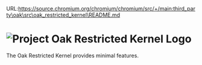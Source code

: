URL:https://source.chromium.org/chromium/chromium/src/+/main:third_party\oak\src\oak_restricted_kernel\README.md
<!-- Oak Logo Start -->
<!-- An HTML element is intentionally used since GitHub recommends this approach to handle different images in dark/light modes. Ref: https://docs.github.com/en/get-started/writing-on-github/getting-started-with-writing-and-formatting-on-github/basic-writing-and-formatting-syntax#specifying-the-theme-an-image-is-shown-to -->
<!-- markdownlint-disable-next-line MD033 -->
<h1><picture><source media="(prefers-color-scheme: dark)" srcset="/docs/oak-logo/svgs/oak-restricted-kernel-negative-colour.svg?sanitize=true"><source media="(prefers-color-scheme: light)" srcset="/docs/oak-logo/svgs/oak-restricted-kernel.svg?sanitize=true"><img alt="Project Oak Restricted Kernel Logo" src="/docs/oak-logo/svgs/oak-restricted-kernel.svg?sanitize=true"></picture></h1>
<!-- Oak Logo End -->

The Oak Restricted Kernel provides minimal features.
